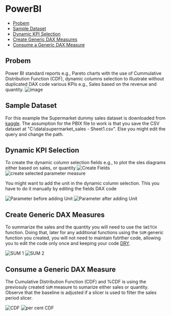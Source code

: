# PowerBI

- [Probem](#probem)
- [Sample Dataset](#sample-dataset)
- [Dynamic KPI Selection](#dynamic-kpi-selection)
- [Create Generic DAX Measures](#create-generic-dax-measures)
- [Consume a Generic DAX Measure](#consume-a-generic-dax-measure)

Probem
--------
Power BI standard reports e.g., Pareto charts with the use of Cummulative Distribution Function (CDF), dynamic columns selection to illustrate without duplicated DAX code various KPIs e.g., Sales based on the revenue and quantity.
![image](https://user-images.githubusercontent.com/5610687/228065362-3b2f32a5-de2e-4719-b87e-f0c1a0174220.png)

Sample Dataset
----------------
For this example the Supermarket dummy sales dataset is downloaded from [kaggle](https://www.kaggle.com/datasets/aungpyaeap/supermarket-sales?resource=download).
The assumption for the PBIX file to work is that you save the CSV dataset at "C:\data\supermarket_sales - Sheet1.csv". Else you might edit the query and change the path.

Dynamic KPI Selection
-----------------------
To create the dynamic column selection fields e.g., to plot the sles diagrams either based on sales, or quantity 
![Create Fields](https://user-images.githubusercontent.com/5610687/227746544-12d91969-aedd-4b99-a1e7-e0312a863cbc.png)
![create selected parameter measure](https://user-images.githubusercontent.com/5610687/227746589-f81ad831-0f1a-41e4-bacd-f6fd4ade7976.png)

You might want to add the unit in the dynamic column selection. This you have to do it manually by editing the fields DAX code

![Parameter before adding Unit](https://user-images.githubusercontent.com/5610687/227746681-e051406c-f0c0-49d1-ad7e-a96a5606b98c.png)
![Parameter after adding Unit](https://user-images.githubusercontent.com/5610687/227746647-7a7d4d44-4dd4-4e1c-9ff4-364321d43105.png)

Create Generic DAX Measures
-----------------------------
To summarize the sales and the quantity you will need to use the ```SWITCH``` function. Doing that, later for any additional functions using the ```SUM``` generic function you created, you will not need to maintain futrther code, allowing you to edit the code only once and keeping your code [DRY](https://en.wikipedia.org/wiki/Don%27t_repeat_yourself).

![SUM 1](https://user-images.githubusercontent.com/5610687/227746739-6ff75afa-e7db-463e-89eb-db4996f50a8a.png)
![SUM 2](https://user-images.githubusercontent.com/5610687/227746742-74bf799f-3c7a-42f6-82c7-7875d56b3b34.png)

Consume a Generic DAX Measure
-------------------------------
The Cumulative Distribution Function (CDF) and %CDF is using the previosuly created ```SUM``` measure to sumarize either sales or quantity. Observe that the baseline is adjusted if a slicer is used to filter the sales period slicer. 

![CDF](https://user-images.githubusercontent.com/5610687/227746804-f8f32b7b-f8c2-494c-8025-fe0e31041580.png)
![per cent CDF](https://user-images.githubusercontent.com/5610687/227746810-90cbb055-e50e-4ef6-a92f-a555d26dfa3c.png)
